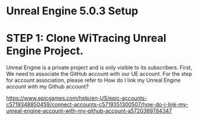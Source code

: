 # Unreal Engine 5.0.3 Setup


# STEP 1: Clone WiTracing Unreal Engine Project.
Unreal Engine is a private project and is only visible to its subscribers. First, We need to associate the GitHub account with our UE account. 
For the step for account association, please refer to How do I link my Unreal Engine account with my Github account?

https://www.epicgames.com/help/en-US/epic-accounts-c5719348850459/connect-accounts-c5719351300507/how-do-i-link-my-unreal-engine-account-with-my-github-account-a5720369784347

